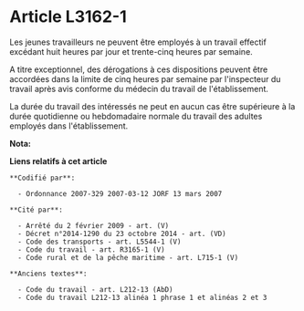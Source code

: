 # Article L3162-1

Les jeunes travailleurs ne peuvent être employés à un travail effectif excédant huit heures par jour et trente-cinq heures
par semaine.

A titre exceptionnel, des dérogations à ces dispositions peuvent être accordées dans la limite de cinq heures par semaine par
l'inspecteur du travail après avis conforme du médecin du travail de l'établissement.

La durée du travail des intéressés ne peut en aucun cas être supérieure à la durée quotidienne ou hebdomadaire normale du
travail des adultes employés dans l'établissement.

**Nota:**



**Liens relatifs à cet article**

	**Codifié par**:

	  - Ordonnance 2007-329 2007-03-12 JORF 13 mars 2007

	**Cité par**:

	  - Arrêté du 2 février 2009 - art. (V)
	  - Décret n°2014-1290 du 23 octobre 2014 - art. (VD)
	  - Code des transports - art. L5544-1 (V)
	  - Code du travail - art. R3165-1 (V)
	  - Code rural et de la pêche maritime - art. L715-1 (V)

	**Anciens textes**:

	  - Code du travail - art. L212-13 (AbD)
	  - Code du travail L212-13 alinéa 1 phrase 1 et alinéas 2 et 3
